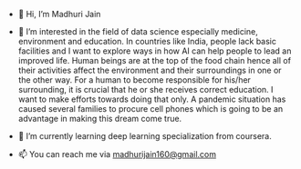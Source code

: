 - 👋 Hi, I’m Madhuri Jain
- 👀 I’m interested in the field of data science especially medicine, environment and education. 
      In countries like India, people lack basic facilities and I want to explore ways in how AI can help people to lead an improved life. Human beings are at the top of the food       chain hence all of their activities affect the environment and their surroundings in one or the other way. For a human to become responsible for his/her surrounding, it is         crucial that he or she receives correct education. I want to make efforts towards doing that only. A pandemic situation has caused several families to procure cell phones         which is going to be an advantage in making this dream come true. 
 
- 🌱 I’m currently learning deep learning specialization from coursera.
- 📫 You can reach me via madhurijain160@gmail.com


